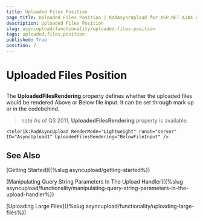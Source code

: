 ```yaml
---
title: Uploaded Files Position
page_title: Uploaded Files Position | RadAsyncUpload for ASP.NET AJAX Documentation
description: Uploaded Files Position
slug: asyncupload/functionality/uploaded-files-position
tags: uploaded,files,position
published: True
position: 7
---
```


# Uploaded Files Position

## 

The **UploadedFilesRendering** property defines whether the uploaded files would be rendered Above or Below file input. It can be set through mark up or in the codebehind.

>note As of Q3 2011, **UploadedFilesRendering** property is available.
>


````ASP.NET
<telerik:RadAsyncUpload RenderMode="Lightweight" runat="server" ID="AsyncUpload1" UploadedFilesRendering="BelowFileInput" />
````

## See Also

[Getting Started]({%slug asyncupload/getting-started%})

[Manipulating Query String Parameters In The Upload Handler]({%slug asyncupload/functionality/manipulating-query-string-parameters-in-the-upload-handler%})

[Uploading Large Files]({%slug asyncupload/functionality/uploading-large-files%})

